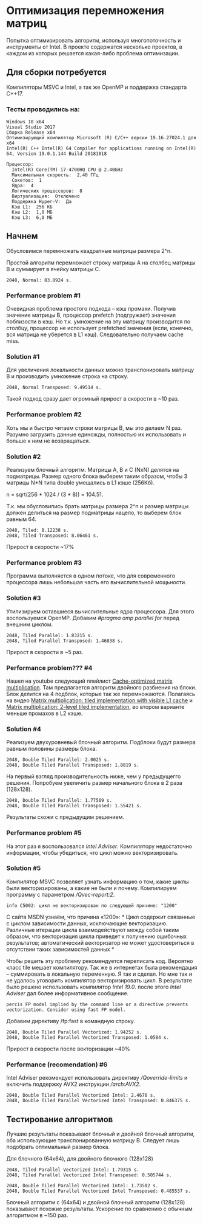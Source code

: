 # Оптимизация перемножения матриц

Попытка оптимизировать алгоритм, используя многопоточность и инструменты от Intel. В проекте содержатся несколько проектов, в каждом из которых решается какая-либо проблема оптимизации.

## Для сборки потребуется

Компиляторы MSVC и Intel, а так же OpenMP и поддержка стандарта C++17. 

### Тесты проводились на:
```
Windows 10 x64
Visual Studio 2017
Сборка Release x64
Оптимизирующий компилятор Microsoft (R) C/C++ версии 19.16.27024.1 для x64
Intel(R) C++ Intel(R) 64 Compiler for applications running on Intel(R) 64, Version 19.0.1.144 Build 20181018

Процессор:
  Intel(R) Core(TM) i7-4700HQ CPU @ 2.40GHz
  Максимальная скорость:  2,40 ГГц
  Сокетов:  1
  Ядра:  4
  Логических процессоров:  8
  Виртуализация:  Отключено
  Поддержка Hyper-V:  Да
  Кэш L1:  256 КБ
  Кэш L2:  1,0 МБ
  Кэш L3:  6,0 МБ
```
## Начнем

Обусловимся перемножать квадратные матрицы размера 2^n.

Простой алгоритм перемножает строку матрицы A на столбец матрицы B и суммирует в ячейку матрицы C. 

```
2048, Normal: 83.8924 s.
```

### Performance problem #1

Очевидная проблема простого подхода – кэш промахи. Получив значение матрицы B, процессор prefetch (подгружает) значения поблизости в кэш. Но т.к. умножение на эту матрицу производится по столбцу, процессор не использует prefetched значения (если, конечно, вся матрица не уберется в L1 кэш). Следовательно получаем cache miss.

### Solution #1

Для увеличения локальности данных можно транспонировать матрицу B и производить умножение строка на строку. 

```
2048, Normal Transposed: 9.49514 s.
```
Такой подход сразу дает огромный прирост в скорости в ~10 раз.

### Performance problem #2

Хоть мы и быстро читаем строки матрицы B, мы это делаем N раз. Разумно загрузить данные единожды, полностью их использовать и больше к ним не возвращаться.

### Solution #2

Реализуем блочный алгоритм. Матрицы A, B и C (NxN) делятся на подматрицы. Размер одного блока выберем таким образом, чтобы 3 матрицы N*N типа double умещались в L1 кэше (256Кб). 

n = sqrt(256 * 1024 / (3 * 8)) = 104.51. 

Т.к. мы обусловились брать матрицы размера 2^n и размер матрицы должен делиться на размер подматрицы нацело, то выберем блок равным 64. 

```
2048, Tiled: 8.12238 s.
2048, Tiled Transposed: 8.06461 s.
```
Прирост в скорости ~17%

### Performance problem #3

Программа выполняется в одном потоке, что для современного процессора лишь небольшая часть его вычислительной мощьности.

### Solution #3

Утилизируем оставшиеся вычислительные ядра процессора. Для этого воспользуемся OpenMP. Добавим *#pragma omp parallel for* перед внешним циклом.

```
2048, Tiled Parallel: 1.83215 s.
2048, Tiled Parallel Transposed: 1.46838 s.
```
Прирост в скорости в ~5 раз.

### Performance problem??? #4 

Нашел на youtube следующий плейлист [Cache-optimized matrix multiplication](https://www.youtube.com/watch?v=QYpH-847z0E&list=PLB_aWiiTt1af-dICxt6E7pNJWrfcqHE2g). Там предлагается алгоритм двойного разбиения на блоки. Блок делится на 4 подблок, которые так же перемножаются. Полагаясь на видео [Matrix multiplication: tiled implementation with visible L1 cache](https://www.youtube.com/watch?v=aU1zsFk36l0&index=4&list=PLB_aWiiTt1af-dICxt6E7pNJWrfcqHE2g) и [Matrix multiplication: 2-level tiled implementation](https://www.youtube.com/watch?v=3XfHL6nlB08&index=5&list=PLB_aWiiTt1af-dICxt6E7pNJWrfcqHE2g), во втором варианте меньше промахов в L2 кэше. 

### Solution #4

Реализуем двухуровневый блочный алгоритм. Подблоки будут размера равным половины размеры блока.

```
2048, Double Tiled Parallel: 2.0025 s.
2048, Double Tiled Parallel Transposed: 1.8819 s.
```

На первый взгляд производительность ниже, чем у предыдущегго решения. Попробуем увеличить размер начального блока в 2 раза (128x128).

```
2048, Double Tiled Parallel: 1.77569 s.
2048, Double Tiled Parallel Transposed: 1.55421 s.
```
Результаты схожи с предыдущим решением.

### Performance problem #5

На этот раз я воспользовался *Intel Adviser*. Компилятору недостаточно информации, чтобы убедиться, что цикл можно векторизировать. 

### Solution #5

Компилятор MSVC позволяет узнать информацию о том, какие циклы были векторизированы, а какие не были и почему. Компилируем программу с параметром */Qvec-report:2*.

```
info C5002: цикл не векторизирован по следующей причине: "1200"
```

C сайта MSDN узнаём, что причина «1200»:
*
Цикл содержит связанные с циклом зависимости данных, исключающие векторизацию. Различные итерации цикла взаимодействуют между собой таким образом, что векторизация цикла приведет к получению ошибочных результатов; автоматический векторизатор не может удостовериться в отсутствии таких зависимостей данных
*

Чтобы решить эту проблему рекомендуется переписать код. Вероятно класс tile мешает компилятору. Так же в интернетах была рекомендация – суммировать в локальную переменную. Я так и сделал. Но мне так и не удалось уговорить компилятор векторизировать цикл. В результате было решено использовать компилятор *Intel 19.0*. после этого *Intel Adviser* дал более информативное сообщение.

```
percis FP model implied by the command line or a directive prevents vectorization. Consider using fast FP model. 
```

Добавим директиву /fp:fast в командную строку. 

```
2048, Double Tiled Parallel Vectorized: 1.94252 s.
2048, Double Tiled Parallel Vectorized Transposed: 1.0584 s.
```
Прирост в скорости после векторизации ~40%

### Performance (recomendation) #6

Intel Adviser рекомендует использовать директиву */Qoverride-limits* и включить поддержку AVX2 инструкции */arch:AVX2*.

```
2048, Double Tiled Parallel Vectorized Intel: 2.4676 s.
2048, Double Tiled Parallel Vectorized Intel Transposed: 0.846375 s.
```
 
 ## Тестирование алгоритмов
 
 Лучшие результаты показывают блочный и двойной блочный алгоритм, оба использующие транспонированную матрицу B. Следует лишь подобрать оптимальный размер блока. 
 
 Для блочного (64x64), для двойного блочного (128x128)
 ``` 
2048, Tiled Parallel Vectorized Intel: 1.79315 s.
2048, Tiled Parallel Vectorized Intel Transposed: 0.505744 s.

2048, Double Tiled Parallel Vectorized Intel: 1.73502 s.
2048, Double Tiled Parallel Vectorized Intel Transposed: 0.485537 s.
```
Блочный алгоритм с (64x64) и двойной блочный алгоритм (128x128) показывают похожие результаты. Ускорение по сравнению с обычным алгоритмом в ~150 раз.